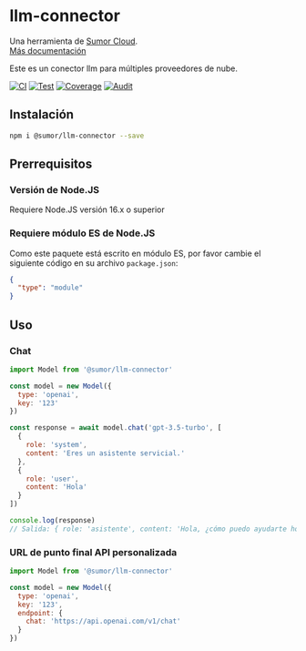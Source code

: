 # llm-connector

Una herramienta de [Sumor Cloud](https://sumor.cloud).  
[Más documentación](https://sumor.cloud)

Este es un conector llm para múltiples proveedores de nube.

[![CI](https://github.com/sumor-cloud/llm-connector/actions/workflows/ci.yml/badge.svg)](https://github.com/sumor-cloud/llm-connector/actions/workflows/ci.yml)
[![Test](https://github.com/sumor-cloud/llm-connector/actions/workflows/ut.yml/badge.svg)](https://github.com/sumor-cloud/llm-connector/actions/workflows/ut.yml)
[![Coverage](https://github.com/sumor-cloud/llm-connector/actions/workflows/coverage.yml/badge.svg)](https://github.com/sumor-cloud/llm-connector/actions/workflows/coverage.yml)
[![Audit](https://github.com/sumor-cloud/llm-connector/actions/workflows/audit.yml/badge.svg)](https://github.com/sumor-cloud/llm-connector/actions/workflows/audit.yml)

## Instalación

```bash
npm i @sumor/llm-connector --save
```

## Prerrequisitos

### Versión de Node.JS

Requiere Node.JS versión 16.x o superior

### Requiere módulo ES de Node.JS

Como este paquete está escrito en módulo ES,
por favor cambie el siguiente código en su archivo `package.json`:

```json
{
  "type": "module"
}
```

## Uso

### Chat

```javascript
import Model from '@sumor/llm-connector'

const model = new Model({
  type: 'openai',
  key: '123'
})

const response = await model.chat('gpt-3.5-turbo', [
  {
    role: 'system',
    content: 'Eres un asistente servicial.'
  },
  {
    role: 'user',
    content: 'Hola'
  }
])

console.log(response)
// Salida: { role: 'asistente', content: 'Hola, ¿cómo puedo ayudarte hoy?' }
```

### URL de punto final API personalizada

```javascript
import Model from '@sumor/llm-connector'

const model = new Model({
  type: 'openai',
  key: '123',
  endpoint: {
    chat: 'https://api.openai.com/v1/chat'
  }
})
```
